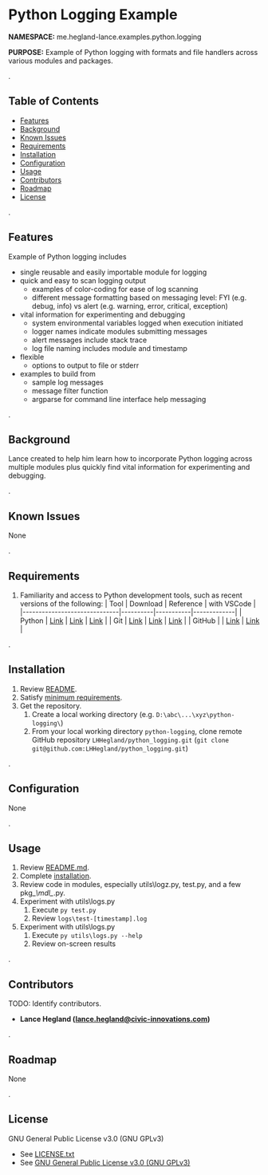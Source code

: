 # Python Logging Example

**NAMESPACE:** me.hegland-lance.examples.python.logging

**PURPOSE:** Example of Python logging with formats and file handlers across various modules and packages.

.

## Table of Contents

- [Features](#features)
- [Background](#background)
- [Known Issues](#known-issues)
- [Requirements](#requirements)
- [Installation](#installation)
- [Configuration](#configuration)
- [Usage](#usage)
- [Contributors](#contributors)
- [Roadmap](#roadmap)
- [License](#license)

.

## **Features**

Example of Python logging includes
- single reusable and easily importable module for logging
- quick and easy to scan logging output
   - examples of color-coding for ease of log scanning
   - different message formatting based on messaging level: FYI (e.g. debug, info) vs alert (e.g. warning, error, critical, exception)
- vital information for experimenting and debugging
   - system environmental variables logged when execution initiated
   - logger names indicate modules submitting messages
   - alert messages include stack trace
   - log file naming includes module and timestamp
- flexible
   - options to output to file or stderr
- examples to build from
   - sample log messages
   - message filter function
   - argparse for command line interface help messaging

.

## **Background**

Lance created to help him learn how to incorporate Python logging across multiple modules plus quickly find vital information for experimenting and debugging.

.

## **Known Issues**

None

.

## **Requirements**

1. Familiarity and access to Python development tools, such as recent versions of the following:
   | Tool                         | Download | Reference | with VSCode |
   |------------------------------|----------|-----------|-------------|
   | Python | [Link](https://www.python.org/downloads/) | [Link](https://wiki.python.org/moin/BeginnersGuide) | [Link](https://code.visualstudio.com/docs/languages/python) |
   | Git | [Link](https://git-scm.com/downloads) | [Link](https://git-scm.com/videos) | [Link](https://vscode.github.com/) |
   | GitHub  | | [Link](https://github.com) | [Link](https://code.visualstudio.com/docs/sourcecontrol/github) |

.

## **Installation**

1. Review [README](#table-of-contents).
1. Satisfy [minimum requirements](#requirements).
1. Get the repository.
   1. Create a local working directory (e.g. `D:\abc\...\xyz\python-logging\`)
   1. From your local working directory `python-logging`, clone remote GitHub repository `LHHegland/python_logging.git` (`git clone git@github.com:LHHegland/python_logging.git`)

.

## **Configuration**

None

.

## **Usage**

1. Review [README.md](#table-of-contents).
1. Complete [installation](#installation).
1. Review code in modules, especially utils\logz.py, test.py, and a few pkg_*\mdl_*.py.
1. Experiment with utils\logs.py 
   1. Execute `py test.py`
   1. Review `logs\test-[timestamp].log`
1. Experiment with utils\logs.py
   1. Execute `py utils\logs.py --help`
   1. Review on-screen results

.

## **Contributors**

TODO: Identify contributors.

- **Lance Hegland ([lance.hegland@civic-innovations.com](mailto:lance.hegland@civic-innovations.com))**

.

## **Roadmap**

None

.

## **License**

GNU General Public License v3.0 (GNU GPLv3)

- See [LICENSE.txt](LICENSE.txt)
- See [GNU General Public License v3.0 (GNU GPLv3)](https://choosealicense.com/licenses/gpl-3.0/)